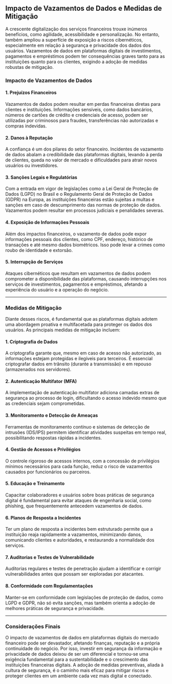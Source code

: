 ## Impacto de Vazamentos de Dados e Medidas de Mitigação

A crescente digitalização dos serviços financeiros trouxe inúmeros benefícios, como agilidade, acessibilidade e personalização. No entanto, também ampliou a superfície de exposição a riscos cibernéticos, especialmente em relação à segurança e privacidade dos dados dos usuários. Vazamentos de dados em plataformas digitais de investimentos, pagamentos e empréstimos podem ter consequências graves tanto para as instituições quanto para os clientes, exigindo a adoção de medidas robustas de mitigação.

### Impacto de Vazamentos de Dados

#### 1. **Prejuízos Financeiros**
Vazamentos de dados podem resultar em perdas financeiras diretas para clientes e instituições. Informações sensíveis, como dados bancários, números de cartões de crédito e credenciais de acesso, podem ser utilizadas por criminosos para fraudes, transferências não autorizadas e compras indevidas.

#### 2. **Danos à Reputação**
A confiança é um dos pilares do setor financeiro. Incidentes de vazamento de dados abalam a credibilidade das plataformas digitais, levando à perda de clientes, queda no valor de mercado e dificuldades para atrair novos usuários ou investidores.

#### 3. **Sanções Legais e Regulatórias**
Com a entrada em vigor de legislações como a Lei Geral de Proteção de Dados (LGPD) no Brasil e o Regulamento Geral de Proteção de Dados (GDPR) na Europa, as instituições financeiras estão sujeitas a multas e sanções em caso de descumprimento das normas de proteção de dados. Vazamentos podem resultar em processos judiciais e penalidades severas.

#### 4. **Exposição de Informações Pessoais**
Além dos impactos financeiros, o vazamento de dados pode expor informações pessoais dos clientes, como CPF, endereço, histórico de transações e até mesmo dados biométricos. Isso pode levar a crimes como roubo de identidade e extorsão.

#### 5. **Interrupção de Serviços**
Ataques cibernéticos que resultam em vazamentos de dados podem comprometer a disponibilidade das plataformas, causando interrupções nos serviços de investimentos, pagamentos e empréstimos, afetando a experiência do usuário e a operação do negócio.

---

### Medidas de Mitigação

Diante desses riscos, é fundamental que as plataformas digitais adotem uma abordagem proativa e multifacetada para proteger os dados dos usuários. As principais medidas de mitigação incluem:

#### 1. **Criptografia de Dados**
A criptografia garante que, mesmo em caso de acesso não autorizado, as informações estejam protegidas e ilegíveis para terceiros. É essencial criptografar dados em trânsito (durante a transmissão) e em repouso (armazenados nos servidores).

#### 2. **Autenticação Multifator (MFA)**
A implementação de autenticação multifator adiciona camadas extras de segurança ao processo de login, dificultando o acesso indevido mesmo que as credenciais sejam comprometidas.

#### 3. **Monitoramento e Detecção de Ameaças**
Ferramentas de monitoramento contínuo e sistemas de detecção de intrusões (IDS/IPS) permitem identificar atividades suspeitas em tempo real, possibilitando respostas rápidas a incidentes.

#### 4. **Gestão de Acessos e Privilégios**
O controle rigoroso de acessos internos, com a concessão de privilégios mínimos necessários para cada função, reduz o risco de vazamentos causados por funcionários ou parceiros.

#### 5. **Educação e Treinamento**
Capacitar colaboradores e usuários sobre boas práticas de segurança digital é fundamental para evitar ataques de engenharia social, como phishing, que frequentemente antecedem vazamentos de dados.

#### 6. **Planos de Resposta a Incidentes**
Ter um plano de resposta a incidentes bem estruturado permite que a instituição reaja rapidamente a vazamentos, minimizando danos, comunicando clientes e autoridades, e restaurando a normalidade dos serviços.

#### 7. **Auditorias e Testes de Vulnerabilidade**
Auditorias regulares e testes de penetração ajudam a identificar e corrigir vulnerabilidades antes que possam ser exploradas por atacantes.

#### 8. **Conformidade com Regulamentações**
Manter-se em conformidade com legislações de proteção de dados, como LGPD e GDPR, não só evita sanções, mas também orienta a adoção de melhores práticas de segurança e privacidade.

---

### Considerações Finais

O impacto de vazamentos de dados em plataformas digitais do mercado financeiro pode ser devastador, afetando finanças, reputação e a própria continuidade do negócio. Por isso, investir em segurança da informação e privacidade de dados deixou de ser um diferencial e tornou-se uma exigência fundamental para a sustentabilidade e o crescimento das instituições financeiras digitais. A adoção de medidas preventivas, aliada à cultura de segurança, é o caminho mais eficaz para mitigar riscos e proteger clientes em um ambiente cada vez mais digital e conectado.